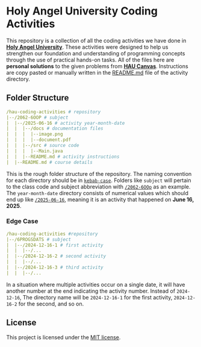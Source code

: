 # Holy Angel University Coding Activities

This repository is a collection of all the coding activities we have done in [**Holy Angel University**](https://www.hau.edu.ph/). These activities were designed to help us strengthen our foundation and understanding of programming concepts through the use of practical hands-on tasks. All of the files here are **personal solutions** to the given problems from [**HAU Canvas**](https://hau.instructure.com/). Instructions are copy pasted or manually written in the [README.md](https://docs.github.com/en/get-started/writing-on-github/getting-started-with-writing-and-formatting-on-github/basic-writing-and-formatting-syntax) file of the activity directory.

## Folder Structure

```yaml
/hau-coding-activities # repository
|--/2062-6OOP # subject
|  |--/2025-06-16 # activity year-month-date
|  |  |--/docs # documentation files
|  |  |  |--image.png
|  |  |  |--document.pdf
|  |  |--/src # source code
|  |  |  |--Main.java
|  |  |--README.md # activity instructions
|  |--README.md # course details
```

This is the rough folder structure of the repository. The naming convention for each directory should be in [`kebab-case`](https://developer.mozilla.org/en-US/docs/Glossary/Kebab_case). Folders like `subject` will pertain to the class code and subject abbreviation with [`/2062-6OOp`](./2062-6OOP/) as an example. The `year-month-date` directory consists of numerical values which should end up like [`/2025-06-16`](./2062-6OOP/2025-06-16/), meaning it is an activity that happened on **June 16, 2025**. 

### Edge Case

```yaml
/hau-coding-activities #repository
|--/6PROGSDATS # subject
|  |--/2024-12-16-1 # first activity 
|  |  |--/...
|  |--/2024-12-16-2 # second activity
|  |  |--/...
|  |--/2024-12-16-3 # third activity
|  |  |--/...
```

In a situation where multiple activities occur on a single date, it will have another number at the end indicating the activity number. Instead of `2024-12-16`, The directory name will be `2024-12-16-1` for the first activity, `2024-12-16-2` for the second, and so on.

## License

This project is licensed under the [MIT license](./LICENSE).
